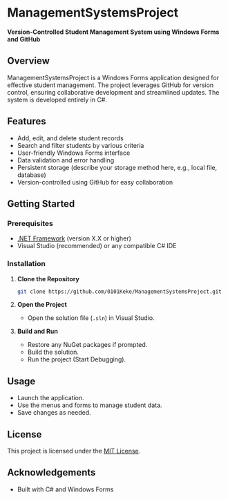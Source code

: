 # ManagementSystemsProject

**Version-Controlled Student Management System using Windows Forms and GitHub**

## Overview

ManagementSystemsProject is a Windows Forms application designed for effective student management. The project leverages GitHub for version control, ensuring collaborative development and streamlined updates. The system is developed entirely in C#.

## Features

- Add, edit, and delete student records
- Search and filter students by various criteria
- User-friendly Windows Forms interface
- Data validation and error handling
- Persistent storage (describe your storage method here, e.g., local file, database)
- Version-controlled using GitHub for easy collaboration

## Getting Started

### Prerequisites

- [.NET Framework](https://dotnet.microsoft.com/download) (version X.X or higher)
- Visual Studio (recommended) or any compatible C# IDE

### Installation

1. **Clone the Repository**
   ```bash
   git clone https://github.com/0101Keke/ManagementSystemsProject.git
   ```

2. **Open the Project**
   - Open the solution file (`.sln`) in Visual Studio.

3. **Build and Run**
   - Restore any NuGet packages if prompted.
   - Build the solution.
   - Run the project (Start Debugging).

## Usage

- Launch the application.
- Use the menus and forms to manage student data.
- Save changes as needed.


## License

This project is licensed under the [MIT License](LICENSE).

## Acknowledgements

- Built with C# and Windows Forms
